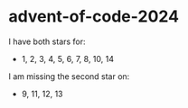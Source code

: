 # advent-of-code-2024

I have both stars for:
- 1, 2, 3, 4, 5, 6, 7, 8, 10, 14

I am missing the second star on:
- 9, 11, 12, 13